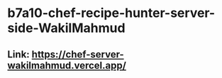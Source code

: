 # b7a10-chef-recipe-hunter-server-side-WakilMahmud

## Link: https://chef-server-wakilmahmud.vercel.app/
